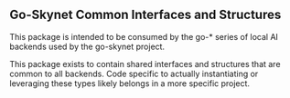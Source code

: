 ## Go-Skynet Common Interfaces and Structures
This package is intended to be consumed by the go-* series of local AI backends used by the go-skynet project.

This package exists to contain shared interfaces and structures that are common to all backends. Code specific to actually instantiating or leveraging these types likely belongs in a more specific project.

